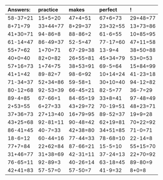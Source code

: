 | Answers: | practice | makes | perfect | ! |
| :--- | :--- | :--- | :--- | :--- |
| 58-37=21 | 15+5=20 | 47+4=51 | 67+6=73 | 29+48=77 | 
| 8+71=79 | 33+44=77 | 8+29=37 | 23+32=55 | 13+73=86 | 
| 41+30=71 | 94-86=8 | 88-86=2 | 61-6=55 | 10+85=95 | 
| 61-14=47 | 86-49=37 | 52-5=47 | 77-17=60 | 47+11=58 | 
| 55+7=62 | 1+70=71 | 67-29=38 | 13-9=4 | 38+50=88 | 
| 40+0=40 | 82+0=82 | 26+55=81 | 45+34=79 | 53+0=53 | 
| 57+16=73 | 1+74=75 | 38+53=91 | 69-5=64 | 15+84=99 | 
| 41+1=42 | 89-82=7 | 98-6=92 | 10+14=24 | 41-23=18 | 
| 71-34=37 | 52+34=86 | 59-58=1 | 30+10=40 | 94-12=82 | 
| 80-12=68 | 92-53=39 | 66-45=21 | 82-5=77 | 36-7=29 | 
| 89-4=85 | 67-66=1 | 84-65=19 | 33+8=41 | 97-48=49 | 
| 2+53=55 | 6+27=33 | 43+29=72 | 70-19=51 | 48+23=71 | 
| 37+36=73 | 27+13=40 | 16+79=95 | 89-52=37 | 19+9=28 | 
| 43+25=68 | 92-81=11 | 90-48=42 | 62+19=81 | 70+22=92 | 
| 86-41=45 | 40-7=33 | 42+38=80 | 34+51=85 | 71-0=71 | 
| 18-6=12 | 60-44=16 | 77-44=33 | 78-68=10 | 22-14=8 | 
| 77+7=84 | 22+62=84 | 87-66=21 | 15-5=10 | 55+15=70 | 
| 31+46=77 | 31+38=69 | 42-31=11 | 37-24=13 | 22+70=92 | 
| 76-65=11 | 92-89=3 | 40-26=14 | 63-18=45 | 89-80=9 | 
| 42+41=83 | 57-57=0 | 57-50=7 | 41-9=32 | 8+0=8 | 
